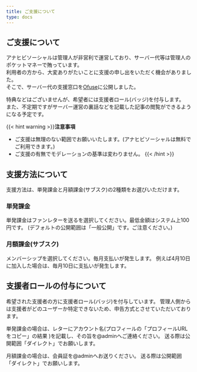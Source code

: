 ```yaml
---
title: ご支援について
type: docs
---
```


## ご支援について

アナヒビソーシャルは管理人が非営利で運営しており、サーバー代等は管理人のポケットマネーで賄っています。  
利用者の方から、大変ありがたいことに支援の申し出をいただく機会がありました。  
そこで、サーバー代の支援窓口を[Ofuse](https://ofuse.me/anahibi)に公開しました。  

特典などはございませんが、希望者には支援者ロール(バッジ)を付与します。  
また、不定期ですがサーバー運営の裏話などを記載した記事の閲覧ができるようになる予定です。

{{< hint warning >}}**注意事項**  
- ご支援は無理のない範囲でお願いいたします。(アナヒビソーシャルは無料でご利用できます。)
- ご支援の有無でモデレーションの基準は変わりません。
{{< /hint >}}

## 支援方法について

支援方法は、単発課金と月額課金(サブスク)の2種類をお選びいただけます。  

### 単発課金

単発課金はファンレターを送るを選択してください。最低金額はシステム上100円です。
(デフォルトの公開範囲は「一般公開」です。ご注意ください。)

### 月額課金(サブスク)

メンバーシップを選択してください。毎月支払いが発生します。
例えば4月10日に加入した場合は、毎月10日に支払いが発生します。

## 支援者ロールの付与について

希望された支援者の方に支援者ロール(バッジ)を付与しています。
管理人側からは支援者がどのユーザーか特定できないため、申告方式とさせていただいております。

単発課金の場合は、レターにアカウント名(プロフィールの「プロフィールURLをコピー」の結果 )を記載し、その旨を@adminへご連絡ください。
送る際は公開範囲「ダイレクト」でお願いします。

月額課金の場合は、会員証を@adminへお送りください。
送る際は公開範囲「ダイレクト」でお願いします。
